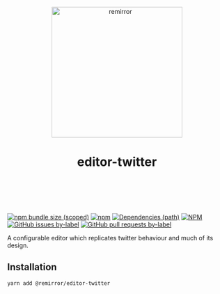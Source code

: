 <div align="center">
	<br />
	<div align="center">
		<img width="300" src="https://cdn.jsdelivr.net/gh/ifiokjr/remirror/support/assets/logo-icon.svg" alt="remirror" />
    <h1 align="center">editor-twitter</h1>
	</div>
    <br />
    <br />
    <br />
    <br />
</div>

[![npm bundle size (scoped)](https://img.shields.io/bundlephobia/minzip/@remirror/editor-twitter.svg?style=for-the-badge)](https://bundlephobia.com/result?p=@remirror/editor-twitter) [![npm](https://img.shields.io/npm/dm/@remirror/editor-twitter.svg?style=for-the-badge&logo=npm)](https://www.npmjs.com/package/@remirror/editor-twitter) [![Dependencies (path)](https://img.shields.io/david/ifiokjr/remirror.svg?logo=npm&path=@remirror%2Feditor-twitter&style=for-the-badge)](https://github.com/ifiokjr/remirror/blob/master/@remirror/editor-twitter/package.json) [![NPM](https://img.shields.io/npm/l/@remirror/editor-twitter.svg?style=for-the-badge)](https://github.com/ifiokjr/remirror/blob/master/LICENSE) [![GitHub issues by-label](https://img.shields.io/github/issues/ifiokjr/remirror/@remirror/editor-twitter.svg?label=Open%20Issues&logo=github&style=for-the-badge)](https://github.com/ifiokjr/remirror/issues?utf8=%E2%9C%93&q=is%3Aissue+is%3Aopen+sort%3Aupdated-desc+label%3A%40remirror%2Feditor-twitter) [![GitHub pull requests by-label](https://img.shields.io/github/issues-pr/ifiokjr/remirror/@remirror/editor-twitter.svg?label=Open%20Pull%20Requests&logo=github&style=for-the-badge)](https://github.com/ifiokjr/remirror/pulls?utf8=%E2%9C%93&q=is%3Apr+is%3Aopen+sort%3Aupdated-desc+label%3A%40remirror%2Feditor-twitter)

A configurable editor which replicates twitter behaviour and much of its design.

## Installation

```bash
yarn add @remirror/editor-twitter
```
